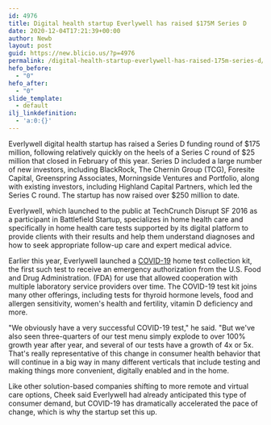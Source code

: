 ```yaml
---
id: 4976
title: Digital health startup Everlywell has raised $175M Series D
date: 2020-12-04T17:21:39+00:00
author: Newb
layout: post
guid: https://new.blicio.us/?p=4976
permalink: /digital-health-startup-everlywell-has-raised-175m-series-d/
hefo_before:
  - "0"
hefo_after:
  - "0"
slide_template:
  - default
ilj_linkdefinition:
  - 'a:0:{}'
---
```

Everlywell digital health startup has raised a Series D funding round of $175 million, following relatively quickly on the heels of a Series C round of $25 million that closed in February of this year. Series D included a large number of new investors, including BlackRock, The Chernin Group (TCG), Foresite Capital, Greenspring Associates, Morningside Ventures and Portfolio, along with existing investors, including Highland Capital Partners, which led the Series C round. The startup has now raised over $250 million to date.

Everlywell, which launched to the public at TechCrunch Disrupt SF 2016 as a participant in Battlefield Startup, specializes in home health care and specifically in home health care tests supported by its digital platform to provide clients with their results and help them understand diagnoses and how to seek appropriate follow-up care and expert medical advice.

Earlier this year, Everlywell launched a [COVID-19](https://new.blicio.us/low-cost-online-business-ideas-for-the-post-covid-19-world/) home test collection kit, the first such test to receive an emergency authorization from the U.S. Food and Drug Administration. (FDA) for use that allowed cooperation with multiple laboratory service providers over time. The COVID-19 test kit joins many other offerings, including tests for thyroid hormone levels, food and allergen sensitivity, women's health and fertility, vitamin D deficiency and more. 

"We obviously have a very successful COVID-19 test," he said. "But we've also seen three-quarters of our test menu simply explode to over 100% growth year after year, and several of our tests have a growth of 4x or 5x. That's really representative of this change in consumer health behavior that will continue in a big way in many different verticals that include testing and making things more convenient, digitally enabled and in the home.

Like other solution-based companies shifting to more remote and virtual care options, Cheek said Everlywell had already anticipated this type of consumer demand, but COVID-19 has dramatically accelerated the pace of change, which is why the startup set this up.